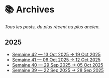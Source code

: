 # 📚 Archives

_Tous les posts, du plus récent au plus ancien._

## 2025
- [Semaine 42 — 13 Oct 2025 → 19 Oct 2025](posts/2025w42/)
- [Semaine 41 — 06 Oct 2025 → 12 Oct 2025](posts/2025w41/)
- [Semaine 40 — 29 Sep 2025 → 05 Oct 2025](posts/2025w40/)
- [Semaine 39 — 22 Sep 2025 → 28 Sep 2025](posts/2025w39/)
